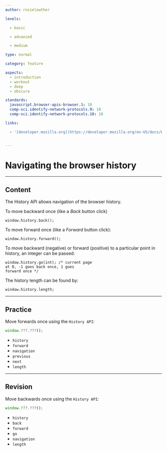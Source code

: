 ```yaml
---
author: rosielowther

levels:

  - basic

  - advanced

  - medium

type: normal

category: feature

aspects:
  - introduction
  - workout
  - deep
  - obscura

standards:
  javascript.browser-apis-browser.1: 10
  comp-sci.identify-network-protocols.9: 10
  comp-sci.identify-network-protocols.10: 10

links:

  - '[developer.mozilla.org](https://developer.mozilla.org/en-US/docs/Web/API/History_API#Moving_forward_and_backward){website}'


---
```


# Navigating the browser history

---
## Content

The History API allows navigation of the browser history.

To move backward once (like a *Back* button click)
```
window.history.back();
```
To move forward once (like a *Forward* button click):
```
window.history.forward();
```
To move backward (negative) or forward (positive) to a particular point in history, an integer can be passed:
```
window.history.go(int); /* current page
at 0, -1 goes back once, 1 goes
forward once */
```
The history length can be found by:
```
window.history.length;
```

---
## Practice

Move forwards once using the `History API`:

```javascript
window.???.???();
```


* `history`
* `forward`
* `navigation`
* `previous`
* `next`
* `length`

---
## Revision

Move backwards once using the `History API`:
```javascript
window.???.???();
```


* `history`
* `back`
* `forward`
* `go`
* `navigation`
* `length`
 

